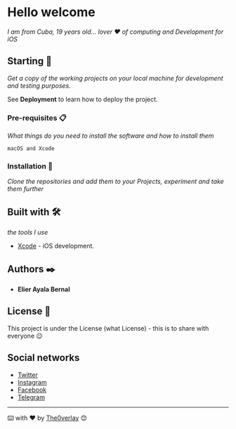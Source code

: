 # Hello welcome

_I am from Cuba, 19 years old... lover ❤️ of computing and Development for iOS_

## Starting 🚀

_Get a copy of the working projects on your local machine for development and testing purposes._

See **Deployment** to learn how to deploy the project.


### Pre-requisites 📋

_What things do you need to install the software and how to install them_

```
macOS and Xcode
```

### Installation 🔧

_Clone the repositories and add them to your Projects, experiment and take them further_

## Built with 🛠️

_the tools I use_

* [Xcode](http://www.developers.apple.com) - iOS development.


## Authors ✒️


* **Elier Ayala Bernal**


## License 📄

This project is under the License (what License) - this is to share with everyone 😉

##  Social networks

* [Twitter](https://twitter.com/elierasala)
* [Instagram](https://instagram.com/eliierayalabernal)
* [Facebook](https://facebook.com/elierasalabernal)
* [Telegram](https://t.me/The0verlay)


---
⌨️ with ❤️ by [The0verlay](https://github.com/The0verlay) 😊
